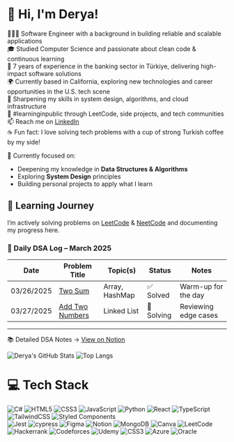 <!-- Level 3: Add custom code -->

# 👋 Hi, I'm Derya!  
👩🏻‍💻 Software Engineer with a background in building reliable and scalable applications  
🎓 Studied Computer Science and passionate about clean code & continuous learning  
🏦 7 years of experience in the banking sector in Türkiye, delivering high-impact software solutions  
🌍 Currently based in California, exploring new technologies and career opportunities in the U.S. tech scene  
🧠 Sharpening my skills in system design, algorithms, and cloud infrastructure  
🌱 #learninginpublic through LeetCode, side projects, and tech communities  
📫 Reach me on [LinkedIn](https://www.linkedin.com/in/deryakendircikahraman/)  
☕ Fun fact: I love solving tech problems with a cup of strong Turkish coffee by my side!

🎯 Currently focused on:
- Deepening my knowledge in **Data Structures & Algorithms**
- Exploring **System Design** principles
- Building personal projects to apply what I learn

## 🧠 Learning Journey

I’m actively solving problems on [LeetCode](https://leetcode.com/studyplan/leetcode-75/) &  [NeetCode](https://neetcode.io/roadmap)  and documenting my progress here.

### 📘 Daily DSA Log – March 2025

| Date       | Problem Title                                                              | Topic(s)            | Status   | Notes                                   |
|------------|-----------------------------------------------------------------------------|---------------------|----------|----------------------------------------|
| 03/26/2025 | [Two Sum](https://leetcode.com/problems/two-sum/)                          | Array, HashMap      | ✅ Solved | Warm-up for the day                    |
| 03/27/2025 | [Add Two Numbers](https://leetcode.com/problems/add-two-numbers/)          | Linked List         | 🔄 Solving | Reviewing edge cases                  |

---

📚 Detailed DSA Notes → [View on Notion](https://www.notion.so/Derya-s-DSA-Notes-1c213ec76d5680afa31dce8c61178675?pvs=4)

<!-- GitHub stats from https://github.com/anuraghazra/github-readme-stats -->

![Derya's GitHub Stats](https://github-readme-stats.vercel.app/api?username=deryakendircikahraman&show_icons=true&theme=radical)
![Top Langs](https://github-readme-stats.vercel.app/api/top-langs/?username=deryakendircikahraman&layout=compact&theme=radical)

# 💻 Tech Stack
<!-- Badges from https://github.com/Ileriayo/markdown-badges -->
![C#](https://img.shields.io/badge/c%23-%23239120.svg?style=for-the-badge&logo=csharp&logoColor=white)
![HTML5](https://img.shields.io/badge/html5-%23E34F26.svg?style=for-the-badge&logo=html5&logoColor=white)
![CSS3](https://img.shields.io/badge/css3-%231572B6.svg?style=for-the-badge&logo=css3&logoColor=white)
![JavaScript](https://img.shields.io/badge/javascript-%23323330.svg?style=for-the-badge&logo=javascript&logoColor=%23F7DF1E)
![Python](https://img.shields.io/badge/python-3670A0?style=for-the-badge&logo=python&logoColor=ffdd54)
![React](https://img.shields.io/badge/react-%2320232a.svg?style=for-the-badge&logo=react&logoColor=%2361DAFB)
![TypeScript](https://img.shields.io/badge/typescript-%23007ACC.svg?style=for-the-badge&logo=typescript&logoColor=white)
![TailwindCSS](https://img.shields.io/badge/tailwindcss-%2338B2AC.svg?style=for-the-badge&logo=tailwind-css&logoColor=white)
![Styled Components](https://img.shields.io/badge/styled--components-DB7093?style=for-the-badge&logo=styled-components&logoColor=white)<br/>
![Jest](https://img.shields.io/badge/-jest-%23C21325?style=for-the-badge&logo=jest&logoColor=white)
![cypress](https://img.shields.io/badge/-cypress-%23E5E5E5?style=for-the-badge&logo=cypress&logoColor=058a5e)
![Figma](https://img.shields.io/badge/figma-%23F24E1E.svg?style=for-the-badge&logo=figma&logoColor=white)
![Notion](https://img.shields.io/badge/Notion-%23000000.svg?style=for-the-badge&logo=notion&logoColor=white)
![MongoDB](https://img.shields.io/badge/MongoDB-%234ea94b.svg?style=for-the-badge&logo=mongodb&logoColor=white)
![Canva](https://img.shields.io/badge/Canva-%2300C4CC.svg?style=for-the-badge&logo=Canva&logoColor=white)
![LeetCode](https://img.shields.io/badge/LeetCode-000000?style=for-the-badge&logo=LeetCode&logoColor=#d16c06)
![Hackerrank](https://img.shields.io/badge/-Hackerrank-2EC866?style=for-the-badge&logo=HackerRank&logoColor=white)
![Codeforces](https://img.shields.io/badge/Codeforces-445f9d?style=for-the-badge&logo=Codeforces&logoColor=white)
![Udemy](https://img.shields.io/badge/Udemy-A435F0?style=for-the-badge&logo=Udemy&logoColor=white)
![CSS3](https://img.shields.io/badge/css3-%231572B6.svg?style=for-the-badge&logo=css3&logoColor=white)
![Azure](https://img.shields.io/badge/azure-%230072C6.svg?style=for-the-badge&logo=microsoftazure&logoColor=white)
![Oracle](https://img.shields.io/badge/Oracle-F80000?style=for-the-badge&logo=oracle&logoColor=white)


